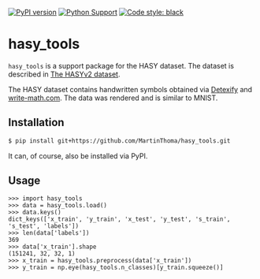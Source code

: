 [![PyPI version](https://badge.fury.io/py/hasy_tools.svg)](https://badge.fury.io/py/hasy_tools)
[![Python Support](https://img.shields.io/pypi/pyversions/hasy_tools.svg)](https://pypi.org/project/hasy_tools/)
[![Code style: black](https://img.shields.io/badge/code%20style-black-000000.svg)](https://github.com/psf/black)

# hasy_tools

`hasy_tools` is a support package for the HASY dataset. The dataset is
described in [The HASYv2 dataset](https://arxiv.org/pdf/1701.08380.pdf).

The HASY dataset contains handwritten symbols obtained via [Detexify](http://detexify.kirelabs.org/classify.html)
and [write-math.com](http://write-math.com). The data was rendered and is similar
to MNIST.


## Installation

```bash
$ pip install git+https://github.com/MartinThoma/hasy_tools.git
```

It can, of course, also be installed via PyPI.


## Usage

```python-repl
>>> import hasy_tools
>>> data = hasy_tools.load()
>>> data.keys()
dict_keys(['x_train', 'y_train', 'x_test', 'y_test', 's_train', 's_test', 'labels'])
>>> len(data['labels'])
369
>>> data['x_train'].shape
(151241, 32, 32, 1)
>>> x_train = hasy_tools.preprocess(data['x_train'])
>>> y_train = np.eye(hasy_tools.n_classes)[y_train.squeeze()]
```
